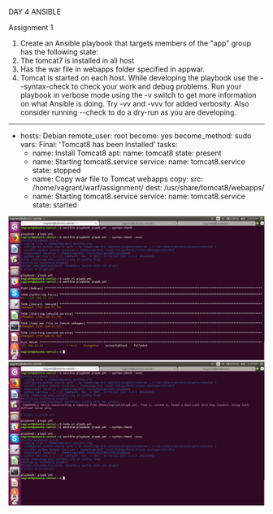 DAY 4 ANSIBLE

Assignment 1
1. Create an Ansible playbook that targets members of the "app" group has the following state:
2. The tomcat7 is installed in all host 
3. Has the war file in webapps folder specified in appwar. 
4. Tomcat is started on each host. 
While developing the playbook use the --syntax-check to check your work and debug problems. Run your playbook in verbose mode using the -v switch to get more information on what Ansible is doing. Try -vv and -vvv for added verbosity. Also consider running --check to do a dry-run as you are developing.











---
 - hosts: Debian
   remote_user: root
   become: yes
   become_method: sudo
   vars:
    Final: 'Tomcat8 has been Installed'
   tasks:
   - name: Install Tomcat8
     apt:
       name: tomcat8
       state: present
   - name: Starting tomcat8.service
     service:
       name: tomcat8.service
       state: stopped
   - name: Copy war file to Tomcat webapps
     copy:
       src: /home/vagrant/warf/assignment/
       dest: /usr/share/tomcat8/webapps/
   - name: Starting tomcat8.service
     service: 
       name: tomcat8.service 
       state: started


![Job DSL Plugin](https://github.com/lovedeepsh/ansible/blob/master/ansible%20day4%20image/playbookoutput.png)
![Job DSL Plugin](https://github.com/lovedeepsh/ansible/blob/master/ansible%20day4%20image/-vvvv.png)


